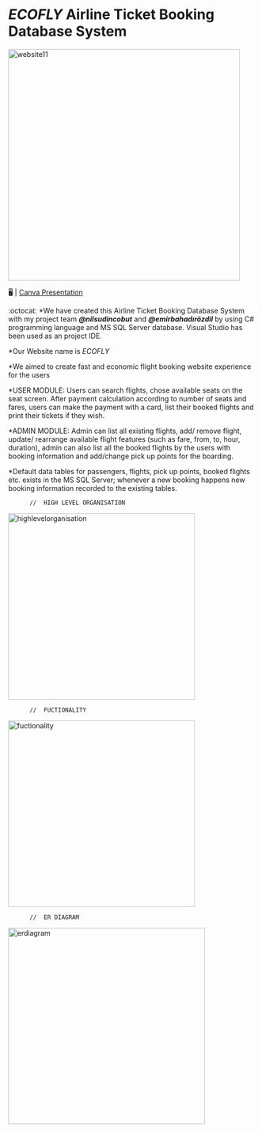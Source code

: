 # _ECOFLY_     Airline Ticket Booking Database System

<img width="468" alt="website11" src="https://user-images.githubusercontent.com/89788024/154131480-f85e4155-39b6-4f2a-b9d0-3a3c2fc12bd3.png">

:desktop_computer: | [Canva Presentation](https://www.canva.com/design/DAE0-TAPc4A/BZyGojJj6vrC9tDtBShDBg/view?utm_content=DAE0-TAPc4A&utm_campaign=designshare&utm_medium=link&utm_source=publishsharelink#1)

:octocat: 
*We have created this Airline Ticket Booking Database System with my project team 
**_@nilsudincobut_**  and **_@emirbahadırözdil_**  by using C# programming language and MS SQL 
Server database. Visual Studio has been used as an project IDE.

*Our Website name is _ECOFLY_

*We aimed to create fast and economic flight booking website experience
for the users

*USER MODULE: 
Users can search flights, 
chose available seats on the seat screen.
After payment calculation according to number of seats and fares,
users can make the payment with a card, 
list their booked flights
and print their tickets if they wish.

*ADMIN MODULE: 
Admin can list all existing flights, 
add/ remove flight,
update/ rearrange available flight features (such as fare, from, to, hour, duration),
admin can also list all the booked flights by the users with booking information
and add/change pick up points for the boarding.

*Default data tables for 
passengers, flights, pick up points, booked flights etc. 
exists in the MS SQL Server; 
whenever a new booking happens new
booking information recorded to the existing tables.


          //  HIGH LEVEL ORGANISATION
<img width="377" alt="highlevelorganisation" src="https://user-images.githubusercontent.com/89788024/154132493-e8a8f1ad-d09e-4f79-a67a-863f89b63352.png">



          //  FUCTIONALITY
<img width="377" alt="fuctionality" src="https://user-images.githubusercontent.com/89788024/154132518-9217f4cd-e198-4596-8444-b2527fe2f690.png">



          //  ER DIAGRAM
<img width="397" alt="erdiagram" src="https://user-images.githubusercontent.com/89788024/154132530-34ed6846-6478-4553-aafe-06a02f097729.png">

